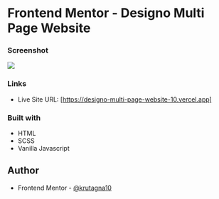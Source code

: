 # Frontend Mentor - Designo Multi Page Website

### Screenshot

![](../designo-multi-page-website/screenshot/Screenshot.png)

### Links

- Live Site URL: [https://designo-multi-page-website-10.vercel.app]

### Built with

- HTML
- SCSS
- Vanilla Javascript

## Author
- Frontend Mentor - [@krutagna10](https://www.frontendmentor.io/profile/krutagna10)

